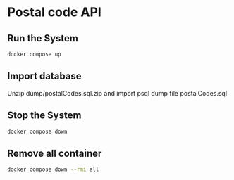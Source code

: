 # Postal code API

## Run the System

```bash
docker compose up
```

## Import database

Unzip dump/postalCodes.sql.zip and import psql dump file postalCodes.sql

## Stop the System

```bash
docker compose down
```

## Remove all container

```bash
docker compose down --rmi all
```
